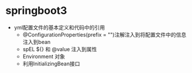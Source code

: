 # springboot3

* yml配置文件的基本定义和代码中的引用
  * @ConfigurationProperties(prefix = "")注解注入到将配置文件中的信息注入到bean
  * spEL ${} 和 @value 注入到属性
  * Environment 对象
  * 利用InitializingBean接口
